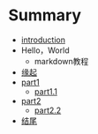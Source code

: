 # Summary

* [introduction](README.md)
* Hello，World
   * markdown教程
* [缘起](source/begin.md)
* [part1](./source/part1/introduction)
   * [part1.1](./source/part1/1.md)
* [part2](./source/part2/introduction)
   * [part2.2](./source/part2/1.md)
* [结尾](./source/end.md)

